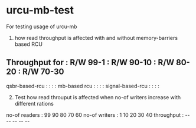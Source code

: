 # urcu-mb-test
For testing usage of urcu-mb

1. how read throughput is affected with and without memory-barriers based RCU

Throughput for    :     R/W 99-1  :    R/W 90-10  :     R/W 80-20     :     R/W 70-30
---------------------------------------------------------------------------------------
qsbr-based-rcu    :               :               :                   :
mb-based rcu      :               :               :                   :
signal-based-rcu  :               :               :                   :

2. Test how read throuput is affected when no-of writers increase with different rations 

no-of readers     : 99    90    80    70    60
no-of writers     : 1     10    20    30    40
throughput        : --    --    --    --    --

